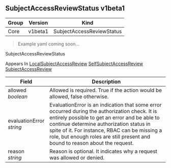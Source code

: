 ## SubjectAccessReviewStatus v1beta1

Group        | Version     | Kind
------------ | ---------- | -----------
Core | v1beta1 | SubjectAccessReviewStatus

> Example yaml coming soon...



SubjectAccessReviewStatus

<aside class="notice">
Appears In  <a href="#localsubjectaccessreview-v1beta1">LocalSubjectAccessReview</a>  <a href="#selfsubjectaccessreview-v1beta1">SelfSubjectAccessReview</a>  <a href="#subjectaccessreview-v1beta1">SubjectAccessReview</a> </aside>

Field        | Description
------------ | -----------
allowed <br /> *boolean* | Allowed is required.  True if the action would be allowed, false otherwise.
evaluationError <br /> *string* | EvaluationError is an indication that some error occurred during the authorization check. It is entirely possible to get an error and be able to continue determine authorization status in spite of it. For instance, RBAC can be missing a role, but enough roles are still present and bound to reason about the request.
reason <br /> *string* | Reason is optional.  It indicates why a request was allowed or denied.

